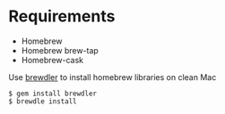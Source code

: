 # Requirements

- Homebrew
- Homebrew brew-tap
- Homebrew-cask

Use [brewdler](https://github.com/andrew/brewdler) to install homebrew libraries on clean Mac

```
$ gem install brewdler
$ brewdle install
```
